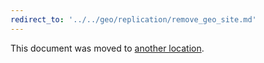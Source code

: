 ```yaml
---
redirect_to: '../../geo/replication/remove_geo_site.md'
---
```


This document was moved to [another location](../../geo/replication/remove_geo_site.md).

<!-- This redirect file can be deleted after 2022-04-01 -->
<!-- Before deletion, see: https://docs.gitlab.com/ee/development/documentation/#move-or-rename-a-page -->
